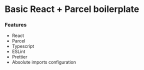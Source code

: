 # Basic React + Parcel boilerplate

### Features

- React
- Parcel
- Typescript
- ESLint
- Prettier
- Absolute imports configuration
